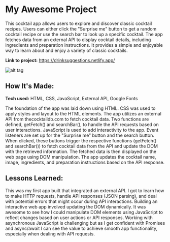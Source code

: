 # My Awesome Project
This cocktail app allows users to explore and discover classic cocktail recipes. Users can either click the "Surprise me" button to get a random cocktail recipe or use the search bar to look up a specific cocktail. The app fetches data from an external API to display cocktail details, including ingredients and preparation instructions. It provides a simple and enjoyable way to learn about and enjoy a variety of classic cocktails.

**Link to project:** https://drinksuggestions.netlify.app/

![alt tag](http://placecorgi.com/1200/650)

## How It's Made:

**Tech used:** HTML, CSS, JavaScript, External API, Google Fonts

The foundation of the app was laid down using HTML. CSS was used to apply styles and layout to the HTML elements. The app utilizes an external API from thecocktaildb.com to fetch cocktail data. Two functions are defined, getFetch() and searchBar(), to handle the API requests based on user interactions. JavaScript is used to add interactivity to the app. Event listeners are set up for the "Surprise me" button and the search button. When clicked, these buttons trigger the respective functions (getFetch() and searchBar()) to fetch cocktail data from the API and update the DOM with the retrieved information. The fetched data is then displayed on the web page using DOM manipulation. The app updates the cocktail name, image, ingredients, and preparation instructions based on the API response.

## Lessons Learned:

This was my first app built that integrated an external API. I got to learn how to make HTTP requests, handle API responses (JSON parsing), and deal with potential errors that might occur during API interactions. Building an interactive web app involved updating the DOM dynamically. It was awesome to see how I could manipulate DOM elements using JavaScript to reflect changes based on user actions or API responses.  Working with asynchronous JavaScript is challenging but as I get confident with Promises and async/await I can see the value to achieve smooth app functionality, especially when dealing with API requests.


